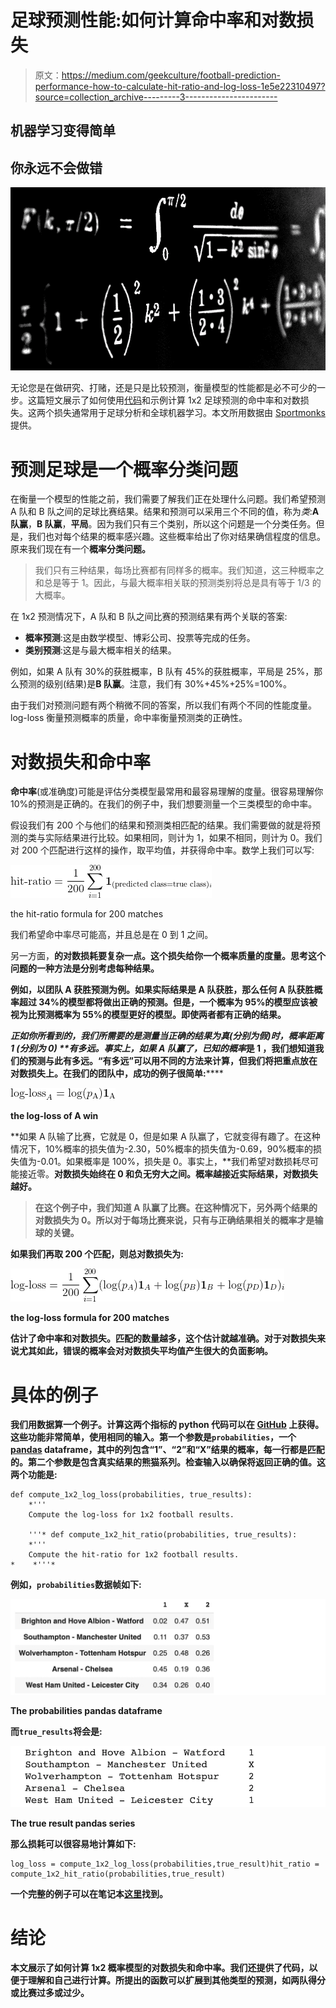 # 足球预测性能:如何计算命中率和对数损失

> 原文：<https://medium.com/geekculture/football-prediction-performance-how-to-calculate-hit-ratio-and-log-loss-1e5e22310497?source=collection_archive---------3----------------------->

## 机器学习变得简单

## 你永远不会做错

![](img/29f59011b966b27bffeff5039a6dda97.png)

无论您是在做研究、打赌，还是只是比较预测，衡量模型的性能都是必不可少的一步。这篇短文展示了如何使用[代码](https://github.com/octosport/octopy/blob/master/notebooks/Football_Prediction_Performance.ipynb)和示例计算 1x2 足球预测的命中率和对数损失。这两个损失通常用于足球分析和全球机器学习。本文所用数据由 [Sportmonks](https://www.sportmonks.com/) 提供。

# 预测足球是一个概率分类问题

在衡量一个模型的性能之前，我们需要了解我们正在处理什么问题。我们希望预测 A 队和 B 队之间的足球比赛结果。结果和预测可以采用三个不同的值，称为*类*:**A 队赢**，**B 队赢**，**平局**。因为我们只有三个类别，所以这个问题是一个分类任务。但是，我们也对每个结果的概率感兴趣。这些概率给出了你对结果确信程度的信息。原来我们现在有一个**概率分类问题。**

> 我们只有三种结果，每场比赛都有同样多的概率。我们知道，这三种概率之和总是等于 1。因此，与最大概率相关联的预测类别将总是具有等于 1/3 的大概率。

在 1x2 预测情况下，A 队和 B 队之间比赛的预测结果有两个关联的答案:

*   **概率预测**:这是由数学模型、博彩公司、投票等完成的任务。
*   **类别预测**:这是与最大概率相关的结果。

例如，如果 A 队有 30%的获胜概率，B 队有 45%的获胜概率，平局是 25%，那么预测的级别(结果)是**B 队赢**。注意，我们有 30%+45%+25%=100%。

由于我们对预测问题有两个稍微不同的答案，所以我们有两个不同的性能度量。log-loss 衡量预测概率的质量，命中率衡量预测类的正确性。

# 对数损失和命中率

**命中率**(或准确度)可能是评估分类模型最常用和最容易理解的度量。很容易理解你 10%的预测是正确的。在我们的例子中，我们想要测量一个三类模型的命中率。

假设我们有 200 个与他们的结果和预测类相匹配的结果。我们需要做的就是将预测的类与实际结果进行比较。如果相同，则计为 1，如果不相同，则计为 0。我们对 200 个匹配进行这样的操作，取平均值，并获得命中率。数学上我们可以写:

![](img/6537caed86e3823d8c141df280371dab.png)

the hit-ratio formula for 200 matches

我们希望命中率尽可能高，并且总是在 0 到 1 之间。

另一方面，****的对数损耗要复杂一点。这个损失给你一个概率质量的度量。思考这个问题的一种方法是分别考虑每种结果。****

****例如，以团队 A 获胜预测为例。如果实际结果是 A 队获胜，那么任何 A 队获胜概率超过 34%的模型都将做出正确的预测。但是，一个概率为 95%的模型应该被视为比预测概率为 55%的模型更好的模型。即使两者都有正确的结果。****

****正如你所看到的，我们所需要的是测量**当正确的结果为真**(分别为假)时，概率距离 1 (分别为 0) **有多远。事实上，如果 A 队赢了，已知的*概率*是 **1** ，我们想知道我们的预测与此有多远。“有多远”可以用不同的方法来计算，但我们将把重点放在对数损失上。在我们的团队中，成功的例子很简单:******

**![](img/1a9028179bef64f4329dfa3bb55d03e3.png)**

**the log-loss of A win**

**如果 A 队输了比赛，它就是 0，但是如果 A 队赢了，它就变得有趣了。在这种情况下，10%概率的损失值为-2.30，50%概率的损失值为-0.69，90%概率的损失值为-0.01。如果概率是 100%，损失是 0。事实上，**我们希望对数损耗尽可能接近零。**对数损失始终在 0 和负无穷大之间。概率越接近实际结果，对数损失越好。**

> **在这个例子中，我们知道 A 队赢了比赛。在这种情况下，另外两个结果的对数损失为 0。所以对于每场比赛来说，只有与正确结果相关的概率才是输球的关键。**

**如果我们再取 200 个匹配，则总对数损失为:**

**![](img/a9245d5746c5b6d32254144ccd9bd675.png)**

**the log-loss formula for 200 matches**

**估计了命中率和对数损失。匹配的数量越多，这个估计就越准确。对于对数损失来说尤其如此，错误的概率会对对数损失平均值产生很大的负面影响。**

# **具体的例子**

**我们用数据算一个例子。计算这两个指标的 python 代码可以在 [GitHub](https://github.com/octosport/octopy) 上获得。这些功能非常简单，使用相同的输入。第一个参数是`probabilities`，一个 [pandas](https://pandas.pydata.org/docs/reference/api/pandas.DataFrame.html) dataframe，其中的列包含“1”、“2”和“X”结果的概率，每一行都是匹配的。第二个参数是包含真实结果的熊猫系列。检查输入以确保将返回正确的值。这两个功能是:**

```
def compute_1x2_log_loss(probabilities, true_results):
    *'''
    Compute the log-loss for 1x2 football results.

    '''* def compute_1x2_hit_ratio(probabilities, true_results):
    *'''
    Compute the hit-ratio for 1x2 football results.
*    *'''*
```

**例如，`probabilities`数据帧如下:**

**![](img/d1c15ea4a3d2ce8639af8598d60e3172.png)**

**The probabilities pandas dataframe**

**而`true_results`将会是:**

**![](img/fa566d8d11b55e236150d7191b285138.png)**

**The true result pandas series**

**那么损耗可以很容易地计算如下:**

```
log_loss = compute_1x2_log_loss(probabilities,true_result)hit_ratio = compute_1x2_hit_ratio(probabilities,true_result)
```

**一个完整的例子可以在笔记本[这里](https://github.com/octosport/octopy/blob/master/notebooks/Football_Prediction_Performance.ipynb)找到。**

# **结论**

**本文展示了如何计算 1x2 概率模型的对数损失和命中率。我们还提供了代码，以便于理解和自己进行计算。所提出的函数可以扩展到其他类型的预测，如两队得分或比赛过多或过少。**